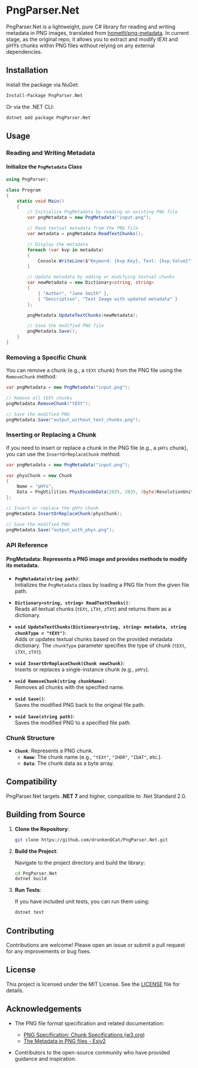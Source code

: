 # PngParser.Net

PngParser.Net is a lightweight, pure C# library for reading and writing metadata in PNG images, translated from [hometlt/png-metadata](https://github.com/hometlt/png-metadata/tree/master). In current stage, as the original repo, it allows you to extract and modify tEXt and pHYs chunks within PNG files without relying on any external dependencies.



## Installation

Install the package via NuGet:

```bash
Install-Package PngParser.Net
```

Or via the .NET CLI:

```bash
dotnet add package PngParser.Net
```

## Usage

### Reading and Writing Metadata

#### Initialize the `PngMetadata` Class

```csharp
using PngParser;

class Program
{
    static void Main()
    {
        // Initialize PngMetadata by reading an existing PNG file
        var pngMetadata = new PngMetadata("input.png");

        // Read textual metadata from the PNG file
        var metadata = pngMetadata.ReadTextChunks();

        // Display the metadata
        foreach (var kvp in metadata)
        {
            Console.WriteLine($"Keyword: {kvp.Key}, Text: {kvp.Value}");
        }

        // Update metadata by adding or modifying textual chunks
        var newMetadata = new Dictionary<string, string>
        {
            { "Author", "Jane Smith" },
            { "Description", "Test Image with updated metadata" }
        };

        pngMetadata.UpdateTextChunks(newMetadata);

        // Save the modified PNG file
        pngMetadata.Save();
    }
}
```
### Removing a Specific Chunk

You can remove a chunk (e.g., a `tEXt` chunk) from the PNG file using the `RemoveChunk` method:

```csharp
var pngMetadata = new PngMetadata("input.png");

// Remove all tEXt chunks
pngMetadata.RemoveChunk("tEXt");

// Save the modified PNG
pngMetadata.Save("output_without_text_chunks.png");
```

### Inserting or Replacing a Chunk

If you need to insert or replace a chunk in the PNG file (e.g., a `pHYs` chunk), you can use the `InsertOrReplaceChunk` method:

```csharp
var pngMetadata = new PngMetadata("input.png");

var physChunk = new Chunk
{
    Name = "pHYs",
    Data = PngUtilities.PhysEncodeData(2835, 2835, (byte)ResolutionUnits.Meters)
};

// Insert or replace the pHYs chunk
pngMetadata.InsertOrReplaceChunk(physChunk);

// Save the modified PNG
pngMetadata.Save("output_with_phys.png");
```
### API Reference

#### **PngMetadata**: Represents a PNG image and provides methods to modify its metadata.

- **`PngMetadata(string path)`**:  
  Initializes the `PngMetadata` class by loading a PNG file from the given file path.

- **`Dictionary<string, string> ReadTextChunks()`**:  
  Reads all textual chunks (`tEXt`, `iTXt`, `zTXt`) and returns them as a dictionary.

- **`void UpdateTextChunks(Dictionary<string, string> metadata, string chunkType = "tEXt")`**:  
  Adds or updates textual chunks based on the provided metadata dictionary. The `chunkType` parameter specifies the type of chunk (`tEXt`, `iTXt`, `zTXt`).

- **`void InsertOrReplaceChunk(Chunk newChunk)`**:  
  Inserts or replaces a single-instance chunk (e.g., `pHYs`).

- **`void RemoveChunk(string chunkName)`**:  
  Removes all chunks with the specified name.

- **`void Save()`**:  
  Saves the modified PNG back to the original file path.

- **`void Save(string path)`**:  
  Saves the modified PNG to a specified file path.

### Chunk Structure

- **`Chunk`**: Represents a PNG chunk.
  - **`Name`**: The chunk name (e.g., `"tEXt"`, `"IHDR"`, `"IDAT"`, etc.).
  - **`Data`**: The chunk data as a byte array.
## Compatibility

PngParser.Net targets **.NET 7** and higher, compatible to .Net Standard 2.0.

## Building from Source

1. **Clone the Repository**:

   ```bash
   git clone https://github.com/drunkenQCat/PngParser.Net.git
   ```

2. **Build the Project**:

   Navigate to the project directory and build the library:

   ```bash
   cd PngParser.Net
   dotnet build
   ```

3. **Run Tests**:

   If you have included unit tests, you can run them using:

   ```bash
   dotnet test
   ```

## Contributing

Contributions are welcome! Please open an issue or submit a pull request for any improvements or bug fixes.

## License

This project is licensed under the MIT License. See the [LICENSE](LICENSE.txt) file for details.

## Acknowledgements

- The PNG file format specification and related documentation:
  -  [PNG Specification: Chunk Specifications (w3.org)](https://www.w3.org/TR/PNG-Chunks.html)
  - [The Metadata in PNG files - Exiv2](https://dev.exiv2.org/projects/exiv2/wiki/The_Metadata_in_PNG_files)

- Contributors to the open-source community who have provided guidance and inspiration.
